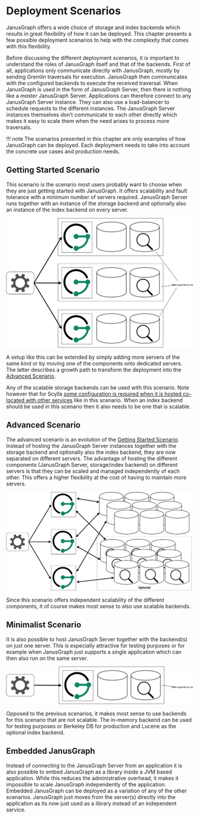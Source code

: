 Deployment Scenarios
====================

JanusGraph offers a wide choice of storage and index backends which
results in great flexibility of how it can be deployed. This chapter
presents a few possible deployment scenarios to help with the complexity
that comes with this flexibility.

Before discussing the different deployment scenarios, it is important to
understand the roles of JanusGraph itself and that of the backends.
First of all, applications only communicate directly with JanusGraph,
mostly by sending Gremlin traversals for execution. JanusGraph then
communicates with the configured backends to execute the received
traversal. When JanusGraph is used in the form of JanusGraph Server,
then there is nothing like a *master* JanusGraph Server. Applications
can therefore connect to any JanusGraph Server instance. They can also
use a load-balancer to schedule requests to the different instances. The
JanusGraph Server instances themselves don’t communicate to each other
directly which makes it easy to scale them when the need arises to
process more traversals.

!!! note
    The scenarios presented in this chapter are only examples of how
    JanusGraph can be deployed. Each deployment needs to take into account
    the concrete use cases and production needs.

Getting Started Scenario
------------------------

This scenario is the scenario most users probably want to choose when
they are just getting started with JanusGraph. It offers scalability and
fault tolerance with a minimum number of servers required. JanusGraph
Server runs together with an instance of the storage backend and
optionally also an instance of the index backend on every server.

![Getting started deployment scenario diagram](getting-started-scenario.svg)

A setup like this can be extended by simply adding more servers of the
same kind or by moving one of the components onto dedicated servers. The
latter describes a growth path to transform the deployment into the
[Advanced Scenario](#advanced-scenario).

Any of the scalable storage backends can be used with this scenario.
Note however that for Scylla [some configuration is required when it is
hosted co-located with other
services](http://docs.scylladb.com/getting-started/scylla_in_a_shared_environment/)
like in this scenario. When an index backend should be used in this
scenario then it also needs to be one that is scalable.

Advanced Scenario
-----------------

The advanced scenario is an evolution of the [Getting Started Scenario](#getting-started-scenario).
 Instead of hosting the JanusGraph
Server instances together with the storage backend and optionally also
the index backend, they are now separated on different servers. The
advantage of hosting the different components (JanusGraph Server,
storage/index backend) on different servers is that they can be scaled
and managed independently of each other. This offers a higher
flexibility at the cost of having to maintain more servers.

![Advanced deployment scenario diagram](advanced-scenario.svg)

Since this scenario offers independent scalability of the different
components, it of course makes most sense to also use scalable backends.

Minimalist Scenario
-------------------

It is also possible to host JanusGraph Server together with the
backend(s) on just one server. This is especially attractive for testing
purposes or for example when JanusGraph just supports a single
application which can then also run on the same server.

![Minimalist deployment scenario diagram](minimalist-scenario.svg)

Opposed to the previous scenarios, it makes most sense to use backends
for this scenario that are not scalable. The in-memory backend can be
used for testing purposes or Berkeley DB for production and Lucene as
the optional index backend.

Embedded JanusGraph
-------------------

Instead of connecting to the JanusGraph Server from an application it is
also possible to embed JanusGraph as a library inside a JVM based
application. While this reduces the administrative overhead, it makes it
impossible to scale JanusGraph independently of the application.
Embedded JanusGraph can be deployed as a variation of any of the other
scenarios. JanusGraph just moves from the server(s) directly into the
application as its now just used as a library instead of an independent
service.
